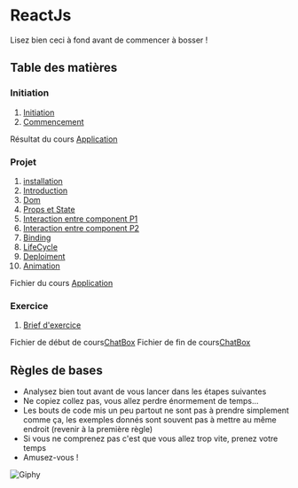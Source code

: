 # ReactJs

Lisez bien ceci à fond avant de commencer à bosser !

## Table des matières

### Initiation
1. [Initiation](./Initation/README.md)
2. [Commencement](./Initiation/Commencement.md)

Résultat du cours [Application](./InitiationApplication)

### Projet
1. [installation](./Installation.md) 
2. [Introduction](./introduction.md) 
3. [Dom](./Dom.md)
4. [Props et State](./PropsEtState.md)
5. [Interaction entre component P1](./InteractionEntreComponentPartie1.md) 
6. [Interaction entre component P2](./InteractionEntreComponentPartie2.md) 
7. [Binding](./Binding.md)
8. [LifeCycle](./LifeCycle.md)
9. [Deploiment](./Deploiment.md)
10. [Animation](./Animations.md)

Fichier du cours [Application](./TodoList)

### Exercice

1. [Brief d'exercice](/.ChatBox/ChatBox.md)

Fichier de début de cours[ChatBox](./ChatBox/StartFileChatBox)
Fichier de fin de cours[ChatBox](./ChatBox/EndFileChatBox)

## Règles de bases

- Analysez bien tout avant de vous lancer dans les étapes suivantes
- Ne copiez collez pas, vous allez perdre énormement de temps...
- Les bouts de code mis un peu partout ne sont pas à prendre simplement comme ça, les exemples donnés sont souvent pas à mettre au même endroit (revenir à la première règle)
- Si vous ne comprenez pas c'est que vous allez trop vite, prenez votre temps
- Amusez-vous !

![Giphy](http://www.fredzone.org/wp-content/uploads/2014/11/daft1_2.gif)
